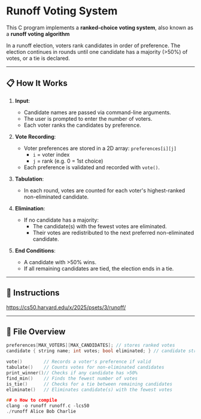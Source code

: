 # Runoff Voting System

This C program implements a **ranked-choice voting system**, also known as a **runoff voting algorithm**

In a runoff election, voters rank candidates in order of preference. The election continues in rounds until one candidate has a majority (>50%) of votes, or a tie is declared.

---

## 📋 How It Works

1. **Input**:
   - Candidate names are passed via command-line arguments.
   - The user is prompted to enter the number of voters.
   - Each voter ranks the candidates by preference.

2. **Vote Recording**:
   - Voter preferences are stored in a 2D array: `preferences[i][j]`
     - `i` = voter index
     - `j` = rank (e.g. 0 = 1st choice)
   - Each preference is validated and recorded with `vote()`.

3. **Tabulation**:
   - In each round, votes are counted for each voter's highest-ranked non-eliminated candidate.

4. **Elimination**:
   - If no candidate has a majority:
     - The candidate(s) with the fewest votes are eliminated.
     - Their votes are redistributed to the next preferred non-eliminated candidate.

5. **End Conditions**:
   - A candidate with >50% wins.
   - If all remaining candidates are tied, the election ends in a tie.

---

## 📃 Instructions
https://cs50.harvard.edu/x/2025/psets/3/runoff/

---

## 📁 File Overview

```c
preferences[MAX_VOTERS][MAX_CANDIDATES]; // stores ranked votes
candidate { string name; int votes; bool eliminated; } // candidate struct

vote()        // Records a voter's preference if valid
tabulate()    // Counts votes for non-eliminated candidates
print_winner()// Checks if any candidate has >50%
find_min()    // Finds the fewest number of votes
is_tie()      // Checks for a tie between remaining candidates
eliminate()   // Eliminates candidate(s) with the fewest votes

## ⚙️ How to compile
clang -o runoff runoff.c -lcs50
./runoff Alice Bob Charlie
